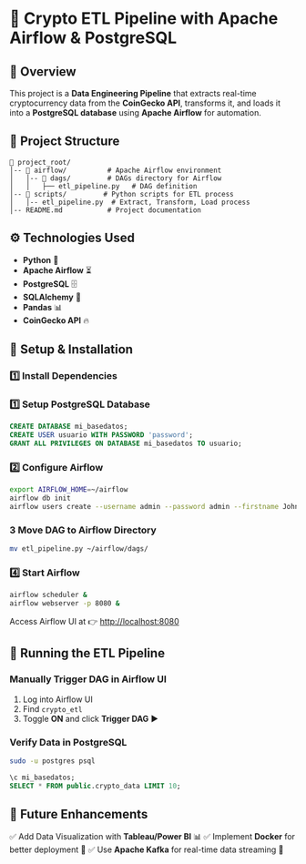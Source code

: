 # 🚀 Crypto ETL Pipeline with Apache Airflow & PostgreSQL

## 📌 Overview
This project is a **Data Engineering Pipeline** that extracts real-time cryptocurrency data from the **CoinGecko API**, transforms it, and loads it into a **PostgreSQL database** using **Apache Airflow** for automation.

## 📂 Project Structure
```
📁 project_root/
│-- 📁 airflow/          # Apache Airflow environment
│   │-- 📁 dags/         # DAGs directory for Airflow
│   │   ├── etl_pipeline.py   # DAG definition
│-- 📁 scripts/         # Python scripts for ETL process
│   │-- etl_pipeline.py  # Extract, Transform, Load process
│-- README.md           # Project documentation
```

## ⚙️ Technologies Used
- **Python** 🐍
- **Apache Airflow** ⏳
- **PostgreSQL** 🗄️
- **SQLAlchemy** 🔗
- **Pandas** 📊
- **CoinGecko API** 🔥

## 🔧 Setup & Installation

### **1️⃣ Install Dependencies**


### **1️⃣ Setup PostgreSQL Database**
```sql
CREATE DATABASE mi_basedatos;
CREATE USER usuario WITH PASSWORD 'password';
GRANT ALL PRIVILEGES ON DATABASE mi_basedatos TO usuario;
```

### **2️⃣ Configure Airflow**
```bash
export AIRFLOW_HOME=~/airflow
airflow db init
airflow users create --username admin --password admin --firstname John --lastname Doe --role Admin --email admin@example.com
```

### **3️ Move DAG to Airflow Directory**
```bash
mv etl_pipeline.py ~/airflow/dags/
```

### **4️⃣ Start Airflow**
```bash
airflow scheduler &
airflow webserver -p 8080 &
```
Access Airflow UI at 👉 [http://localhost:8080](http://localhost:8080)

## 🔄 Running the ETL Pipeline
### **Manually Trigger DAG in Airflow UI**
1. Log into Airflow UI
2. Find `crypto_etl`
3. Toggle **ON** and click **Trigger DAG** ▶️

### **Verify Data in PostgreSQL**
```bash
sudo -u postgres psql
```
```sql
\c mi_basedatos;
SELECT * FROM public.crypto_data LIMIT 10;
```

## 📌 Future Enhancements
✅ Add Data Visualization with **Tableau/Power BI** 📊
✅ Implement **Docker** for better deployment 🐳
✅ Use **Apache Kafka** for real-time data streaming 🔄

